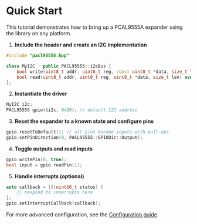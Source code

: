 # Quick Start

This tutorial demonstrates how to bring up a PCAL9555A expander using the library on any platform.

1. **Include the header and create an I2C implementation**

```cpp
#include "pacl95555.hpp"

class MyI2C : public PACL95555::i2cBus {
    bool write(uint8_t addr, uint8_t reg, const uint8_t *data, size_t len) override;
    bool read(uint8_t addr, uint8_t reg, uint8_t *data, size_t len) override;
};
```

2. **Instantiate the driver**

```cpp
MyI2C i2c;
PACL95555 gpio(&i2c, 0x20); // default I2C address
```

3. **Reset the expander to a known state and configure pins**

```cpp
gpio.resetToDefault(); // all pins become inputs with pull-ups
gpio.setPinDirection(0, PACL95555::GPIODir::Output);
```

4. **Toggle outputs and read inputs**

```cpp
gpio.writePin(0, true);
bool input = gpio.readPin(1);
```

5. **Handle interrupts (optional)**

```cpp
auto callback = [](uint16_t status) {
    // respond to interrupts here
};
gpio.setInterruptCallback(callback);
```

For more advanced configuration, see the [Configuration guide](./configuration.md).
